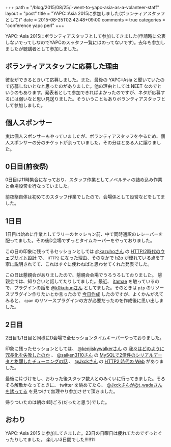 +++
path = "/blog/2015/08/25/i-went-to-yapc-asia-as-a-volanteer-staff"
layout = "post"
title = "YAPC::Asia 2015に参加しました(ボランティアスタッフとして)"
date = 2015-08-25T02:42:48+09:00
comments = true
categories = "conference yapc perl"
+++

YAPC::Asia 2015にボランティアスタッフとして参加してきました(申請時に公表しないでってしなのでYAPCのスッタフ一覧にはのってないです)。去年も参加しましたが聴講者として参加しました。

## ボランティアスタッフに応募した理由

彼女ができるときいて応募しました。また、最後の YAPC::Asia と聞いていたので応募しないとなと思ったのがありました。他の理由としては NEET なのでというのもあります。発表者として参加できればよかったのですが、ネタが応募するには弱いなと思い見送りました。そういうこともありボランティアスタッフとして参加しました。

## 個人スポンサー
実は個人スポンサーもやっていましたが、ボランティアスタッフをやるため、個人スポンサーの分のチケットが余っていました。その分はとある人に譲りました。

## 0日目(前夜祭)

0日目は11時集合になっており、スタッフ作業としてノベルティの詰め込み作業と会場設営を行なっていました。

前夜祭自体は初めてのスタッフ作業でしたので、会場係として設営などをしてました。

## 1日目

1日目は始めに作業としてラリーのセッション前、中で同時通訳のレシーバーを配ってました。その後D会場でずっとタイムキーパーをやっておりました。

この日の印象に残ってるセッションとしては [@kazuhoさん](https://twitter.com/kazuho) の [HTTP/2時代のウェブサイト設計](http://yapcasia.org/2015/talk/show/dead6890-09b7-11e5-998a-67dc7d574c3a) で、 `HTTP2` になった理由、そのなかで [h2o](https://github.com/h2o/h2o) が優れている点を丁寧に説明されてて、これはすぐに使わねばと思わせてくれた発表でした。

この日は懇親会がありましたので、懇親会会場でうろうろしておりました。
懇親会では、知り合いと話してたりしてました。最近、 [itamae](https://github.com/itamae-kitchen/itamae) を触っているので、プラグインの話を [@k0kubunさん](https://twitter.com/k0kubun) としてました。そのときは `pip` のリソースプラグイン作りたいとか言ったので [今日作成](https://github.com/katsyoshi/itamae-plugin-resource-pip) したのですが、よくかんがえてみると、 `cpan` のリソースプラグインの方が必要だったのを作成後に思い出しました。

## 2日目

2日目も1日目と同様にD会場で全セッションタイムキーパーやっておりました。

印象に残ったセッションとしては、 [@kenjiskywalkerさん](https://github.com/kenjiskywalker) の [我々はどのように冗長化を失敗したのか](http://yapcasia.org/2015/talk/show/f2816038-10ec-11e5-89bf-d7f07d574c3a) 、 [@saiken3110さん](https://twitter.com/saiken3110) の [MySQLで2億件のシリアルデータと格闘したチューニングの話](http://yapcasia.org/2015/talk/show/0af26fe4-0b7b-11e5-a29c-67dc7d574c3a) 、 [@Jxckさん](https://github.com/Jxck) の [HTTP2 時代の Web](http://yapcasia.org/2015/talk/show/9e9ae188-fb20-11e4-9a97-8ab37d574c3a) がありました。

最後に片づけをし、おわった後スタッフ数人とのみくいに行ってきました。そろそろ解散かなってときに、 twitter を眺めてたら、 [@Jxckさんが@t_wadaさんを誘ってる](https://twitter.com/Jxck_/status/635075234379399168) を見つけて無理やり参加させて頂きました。

帰りついたのは朝の4時ごろ(だったと思う)でした。

## おわり

YAPC::Asia 2015 に参加してきました。23日の日曜日は疲れてたのでずっとぐったりしてました。
楽しい3日間でした!!!!!11
